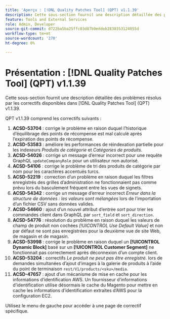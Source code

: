 ```yaml
---
title: 'Aperçu : [!DNL Quality Patches Tool] (QPT) v1.1.39'
description: Cette sous-section fournit une description détaillée des problèmes résolus par les correctifs disponibles dans [!DNL Quality Patches Tool] (QPT) v1.1.39.
feature: Tools and External Services
role: Admin, Developer
source-git-commit: d722ba5ba25ffc03d87b9eddeb2830353124055d
workflow-type: tm+mt
source-wordcount: '270'
ht-degree: 0%

---
```


# Présentation : [!DNL Quality Patches Tool] (QPT) v1.1.39

Cette sous-section fournit une description détaillée des problèmes résolus par les correctifs disponibles dans [!DNL Quality Patches Tool] (QPT) v1.1.39.

QPT v1.1.39 comprend les correctifs suivants :

1. **ACSD-53704** : corrige le problème en raison duquel l’historique d’équilibrage des points de récompense est mal calculé après l’expiration des points de récompense.
1. **ACSD-53583** : améliore les performances de réindexation partielle pour les indexeurs *Produits de catégorie* et *Catégories de produits*.
1. **ACSD-54026** : corrige un message d’erreur incorrect pour une requête GraphQL `updateCompanyRole` pour un utilisateur non autorisé.
1. **ACSD-54106** : corrige le problème de tri des produits de catégorie par nom pour les caractères accentués turcs.
1. **ACSD-52219** : correction d’un problème en raison duquel les filtres enregistrés des grilles d’administration ne fonctionnaient pas comme prévu lors du basculement fréquent entre les vues de signets.
1. **ACSD-54342** : corrige un message d’erreur incorrect *Erreur dans la structure de données : les valeurs sont mélangées* lors de l’importation d’un fichier CSV sans données valides.
1. **ACSD-54660** : ajout d’un nouvel attribut d’entrée *sort* pour trier les commandes client dans GraphQL par `sort_field` et `sort_direction`.
1. **ACSD-54776** : résolution du problème en raison duquel les valeurs de champ de produit non cochées *[!UICONTROL Use Default Value]* et non par défaut ne sont pas enregistrées pour la deuxième vue de site Web, de magasin et de magasin.
1. **ACSD-53998** : corrige le problème en raison duquel un **[!UICONTROL Dynamic Block]** basé sur un **[!UICONTROL Customer Segment]** ne fonctionnait pas correctement après déconnexion d’un compte client.
1. **ACSD-53204** : correctifs *Le produit ne peut pas être enregistré.* lors de demandes simultanées d’ajout d’images à la galerie de produits à l’aide du point de terminaison `rest/V1/products/<sku>/media`.
1. **ACSD-47657** : ajout d’un mécanisme de mise en cache pour les informations d’identification AWS. Un fournisseur d’informations d’identification utilise désormais le cache du Magento pour mettre en cache les informations d’identification extraites d’AWS pour la configuration EC2.

Utilisez le menu de gauche pour accéder à une page de correctif spécifique.
